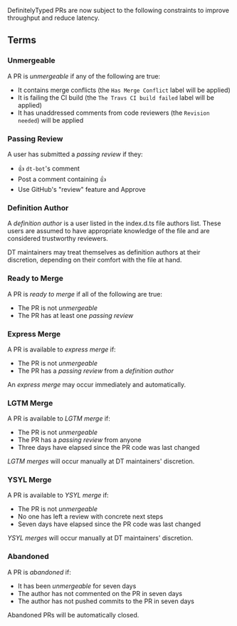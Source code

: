 
DefinitelyTyped PRs are now subject to the following constraints to improve throughput and reduce latency.

## Terms

### Unmergeable

A PR is *unmergeable* if any of the following are true:
 * It contains merge conflicts (the `Has Merge Conflict` label will be applied)
 * It is failing the CI build (the `The Travs CI build failed` label will be applied)
 * It has unaddressed comments from code reviewers (the `Revision needed`) will be applied
 
### Passing Review

 A user has submitted a *passing review* if they:
  * :+1: `dt-bot`'s comment
  * Post a comment containing :+1:
  * Use GitHub's "review" feature and Approve

### Definition Author

A *definition author* is a user listed in the index.d.ts file authors list. These users are assumed to have appropriate knowledge of the file and are considered trustworthy reviewers.

DT maintainers may treat themselves as definition authors at their discretion, depending on their comfort with the file at hand.

### Ready to Merge

 A PR is *ready to merge* if all of the following are true:
  * The PR is not *unmergeable*
  * The PR has at least one *passing review*

### Express Merge

A PR is available to *express merge* if:
 * The PR is not *unmergeable*
 * The PR has a *passing review* from a *definition author*

An *express merge* may occur immediately and automatically.

### LGTM Merge

A PR is available to *LGTM merge* if:
 * The PR is not *unmergeable*
 * The PR has a *passing review* from anyone
 * Three days have elapsed since the PR code was last changed

*LGTM merges* will occur manually at DT maintainers' discretion.

### YSYL Merge

A PR is available to *YSYL merge* if:
 * The PR is not *unmergeable*
 * No one has left a review with concrete next steps
 * Seven days have elapsed since the PR code was last changed

*YSYL merges* will occur manually at DT maintainers' discretion.

### Abandoned

 A PR is *abandoned* if:
  * It has been *unmergeable* for seven days
  * The author has not commented on the PR in seven days
  * The author has not pushed commits to the PR in seven days

Abandoned PRs will be automatically closed.
